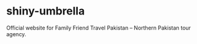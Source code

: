 # shiny-umbrella
Official website for Family Friend Travel Pakistan – Northern Pakistan tour agency.
